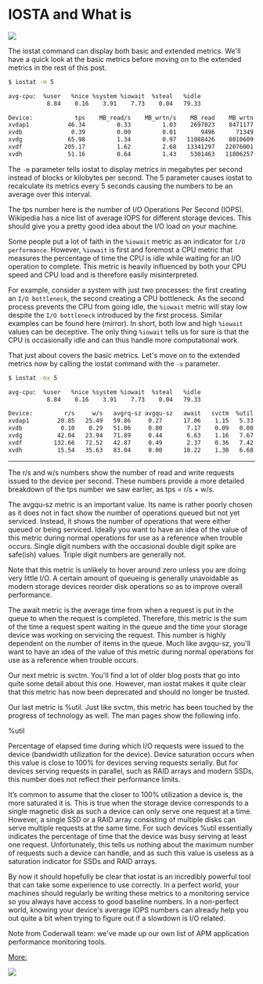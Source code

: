 # IOSTA and What is

[![](https://github.com/nu11secur1ty/Linux_Deployment_Administration_Hacks-Programing/blob/master/IOSTAT/links/wikipedia_PNG31.png)](https://en.wikipedia.org/wiki/Iostat)


The iostat command can display both basic and extended metrics. We'll have a quick look at the basic metrics before moving on to the extended metrics in the rest of this post.

```bash
$ iostat -m 5

avg-cpu:  %user   %nice %system %iowait  %steal   %idle
           8.84    0.16    3.91    7.73    0.04   79.33

Device:            tps    MB_read/s    MB_wrtn/s    MB_read    MB_wrtn
xvdap1           46.34         0.33         1.03    2697023    8471177
xvdb              0.39         0.00         0.01       9496      71349
xvdg             65.98         1.34         0.97   11088426    8010609
xvdf            205.17         1.62         2.68   13341297   22076001
xvdh             51.16         0.64         1.43    5301463   11806257
```
The `-m` parameter tells iostat to display metrics in megabytes per second instead of blocks or kilobytes per second. The 5 parameter causes iostat to recalculate its metrics every 5 seconds causing the numbers to be an average over this interval.

The tps number here is the number of I/O Operations Per Second (IOPS). Wikipedia has a nice list of average IOPS for different storage devices. This should give you a pretty good idea about the I/O load on your machine.

Some people put a lot of faith in the `%iowait` metric as an indicator for `I/O performance`. However, `%iowait` is first and foremost a CPU metric that measures the percentage of time the CPU is idle while waiting for an I/O operation to complete. This metric is heavily influenced by both your CPU speed and CPU load and is therefore easily misinterpreted.

For example, consider a system with just two processes: the first creating an `I/O bottleneck`, the second creating a CPU bottleneck. As the second process prevents the CPU from going idle, the `%iowait` metric will stay low despite the `I/O bottleneck` introduced by the first process. Similar examples can be found here (mirror). In short, both low and high `%iowait` values can be deceptive. The only thing `%iowait` tells us for sure is that the CPU is occasionally idle and can thus handle more computational work.

That just about covers the basic metrics. Let's move on to the extended metrics now by calling the iostat command with the `-x`
parameter.

```bash
$ iostat -mx 5

avg-cpu:  %user   %nice %system %iowait  %steal   %idle
           8.84    0.16    3.91    7.73    0.04   79.33

Device:         r/s     w/s   avgrq-sz avgqu-sz   await   svctm  %util
xvdap1        20.85   25.49   59.86     0.27      17.06    1.15   5.33
xvdb           0.10    0.29   51.06     0.00       7.17    0.09   0.00
xvdg          42.04   23.94   71.89     0.44       6.63    1.16   7.67
xvdf         132.66   72.52   42.87     0.49       2.37    0.36   7.42
xvdh          15.54   35.63   83.04     0.00      10.22    1.30   6.68
```

------------------------------------------------------------------------------------------------------------------------------

The r/s and w/s numbers show the number of read and write requests issued to the device per second. These numbers provide a more detailed breakdown of the tps number we saw earlier, as tps = r/s + w/s.

The avgqu-sz metric is an important value. Its name is rather poorly chosen as it does not in fact show the number of operations queued but not yet serviced. Instead, it shows the number of operations that were either queued or being serviced. Ideally you want to have an idea of the value of this metric during normal operations for use as a reference when trouble occurs. Single digit numbers with the occasional double digit spike are safe(ish) values. Triple digit numbers are generally not.

Note that this metric is unlikely to hover around zero unless you are doing very little I/O. A certain amount of queueing is generally unavoidable as modern storage devices reorder disk operations so as to improve overall performance.

The await metric is the average time from when a request is put in the queue to when the request is completed. Therefore, this metric is the sum of the time a request spent waiting in the queue and the time your storage device was working on servicing the request. This number is highly dependent on the number of items in the queue. Much like avgqu-sz, you'll want to have an idea of the value of this metric during normal operations for use as a reference when trouble occurs.

Our next metric is svctm. You'll find a lot of older blog posts that go into quite some detail about this one. However, man iostat makes it quite clear that this metric has now been deprecated and should no longer be trusted.

Our last metric is %util. Just like svctm, this metric has been touched by the progress of technology as well. The man pages show the following info.

%util

Percentage of elapsed time during which I/O requests were issued to the device (bandwidth utilization for the device). Device saturation occurs when this value is close to 100% for devices serving requests serially. But for devices serving requests in parallel, such as RAID arrays and modern SSDs, this number does not reflect their performance limits.

It’s common to assume that the closer to 100% utilization a device is, the more saturated it is. This is true when the storage device corresponds to a single magnetic disk as such a device can only serve one request at a time. However, a single SSD or a RAID array consisting of multiple disks can serve multiple requests at the same time. For such devices %util essentially indicates the percentage of time that the device was busy serving at least one request. Unfortunately, this tells us nothing about the maximum number of requests such a device can handle, and as such this value is useless as a saturation indicator for SSDs and RAID arrays.

By now it should hopefully be clear that iostat is an incredibly powerful tool that can take some experience to use correctly. In a perfect world, your machines should regularly be writing these metrics to a monitoring service so you always have access to good baseline numbers. In a non-perfect world, knowing your device's average IOPS numbers can already help you out quite a bit when trying to figure out if a slowdown is I/O related.

Note from Coderwall team: we've made up our own list of APM application performance monitoring tools.

[More:](https://www.xaprb.com/blog/2010/01/09/how-linux-iostat-computes-its-results/)

[![](https://github.com/nu11secur1ty/Linux_Deployment_Administration_Hacks-Programing/blob/master/IOSTAT/links/redhat.png)](https://access.redhat.com/articles/524333)
